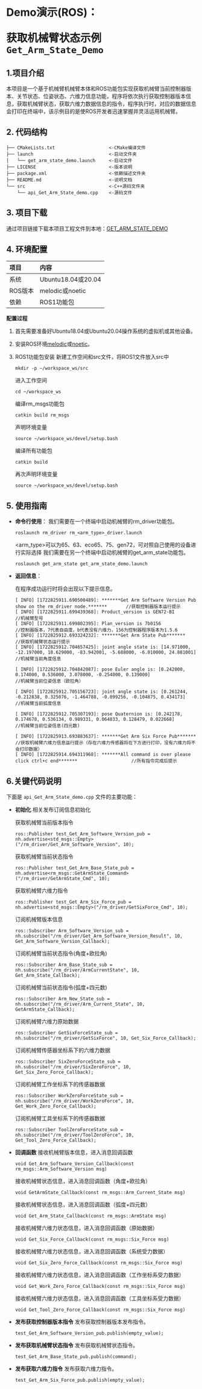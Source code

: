 # <p class="hidden">Demo演示(ROS)：</p>获取机械臂状态示例`Get_Arm_State_Demo`

## 1.项目介绍

本项目是一个基于机械臂机械臂本体和ROS功能包实现获取机械臂当前控制器版本、关节状态、位姿状态、六维力信息功能，程序将依次执行获取控制器版本信息，获取机械臂状态，获取六维力数据信息的指令，程序执行时，对应的数据信息会打印在终端中，该示例目的是使ROS开发者迅速掌握并灵活运用机械臂。

## 2. 代码结构

```
├── CMakeLists.txt                    <-CMake编译文件
├── launch                            <-启动文件夹
│   └── get_arm_state_demo.launch     <-启动文件
├── LICENSE                           <-版本说明
├── package.xml                       <-依赖描述文件夹
├── README.md                         <-说明文档
└── src                               <-C++源码文件夹
    └── api_Get_Arm_State_demo.cpp    <-源码文件
```

## 3. 项目下载

通过项目链接下载本项目工程文件到本地：[GET_ARM_STATE_DEMO](https://github.com/RealManRobot/rm_robot/tree/main/rm_arm_examples/get_arm_state)

## 4. 环境配置

| 项目 | 内容 |
| :-- | :-- |
| 系统 | Ubuntu18.04或20.04 |
| ROS版本 | melodic或noetic |
| 依赖 | ROS1功能包 |

**配置过程**

1. 首先需要准备好Ubuntu18.04或Ubuntu20.04操作系统的虚拟机或其他设备。
2. 安装ROS环境[melodic](https://wiki.ros.org/melodic/Installation/Ubuntu)或[noetic](https://wiki.ros.org/noetic/Installation/Ubuntu)。
3. ROS1功能包安装
    新建工作空间和src文件，将ROS1文件放入src中
    ```
    mkdir -p ~/workspace_ws/src
    ```

    进入工作空间
    ```
    cd ~/workspace_ws
    ```

    编译rm_msgs功能包
    ```
    catkin build rm_msgs
    ```

    声明环境变量
    ```
    source ~/workspace_ws/devel/setup.bash
    ```

    编译所有功能包
    ```
    catkin build
    ```

    再次声明环境变量
    ```
    source ~/workspace_ws/devel/setup.bash
    ```

## 5. 使用指南

* **命令行使用**：
    我们需要在一个终端中启动机械臂的rm_driver功能包。
    ```
    roslaunch rm_driver rm_<arm_type>_driver.launch
    ```
    <arm_type>可以为65、63、eco65、75、gen72，可对照自己使用的设备进行实际选择
    我们需要在另一个终端中启动机械臂的get_arm_state功能包。
    ```
    roslaunch get_arm_state get_arm_state_demo.launch
    ```
* **返回信息**：

    在程序成功运行时将会出现以下提示信息。
    ```
    [ INFO] [1722825911.690500489]: *******Get Arm Software Version Pub show on the rm_driver node.*******       //获取控制器版本运行提示
    [ INFO] [1722825911.699439368]: Product_version is GEN72-BI                                                  //机械臂型号
    [ INFO] [1722825911.699802395]: Plan_version is 7b0156                                                       //控制器版本，7代表自由度，b代表没有六维力，156为控制器程序版本为1.5.6
    [ INFO] [1722825912.693324232]: *******Get Arm State Pub*******                                              //获取机械臂状态运行提示
    [ INFO] [1722825912.704657425]: joint angle state is: [14.971000, -12.197000, 18.629000, -83.942001, -5.688000, -6.010000, 24.881001]  //机械臂当前角度信息

    [ INFO] [1722825912.704842087]: pose Euler angle is: [0.242000, 0.174000, 0.536000, 3.078000, -0.254000, 0.139000]                     //机械臂当前位姿信息（欧拉角）

    [ INFO] [1722825912.705156723]: joint angle state is: [0.261244, -0.212838, 0.325076, -1.464788, -0.099256, -0.104875, 0.434173]       //机械臂当前弧度信息

    [ INFO] [1722825912.705307193]: pose Quaternion is: [0.242178, 0.174678, 0.536134, 0.989331, 0.064833, 0.128479, 0.022668]             //机械臂当前位姿信息(四元数)

    [ INFO] [1722825913.693883637]: *******Get Arm Six Force Pub*******                                          //获取机械臂六维力信息运行提示（存在六维力传感器将在下方进行打印，没有六维力将不会打印数据）
    [ INFO] [1722825914.694311968]: *******All command is over please click ctrl+c end*******                    //所有指令完成后提示
    ```

## 6.关键代码说明

下面是 `api_Get_Arm_State_demo.cpp` 文件的主要功能：

- **初始化**
相关发布订阅信息初始化
    
    
    获取机械臂当前版本指令
    ```
    ros::Publisher test_Get_Arm_Software_Version_pub = nh.advertise<std_msgs::Empty>("/rm_driver/Get_Arm_Software_Version", 10);
    ```

    获取机械臂当前状态指令
    ```
    ros::Publisher test_Get_Arm_Base_State_pub = nh.advertise<rm_msgs::GetArmState_Command>("/rm_driver/GetArmState_Cmd", 10);
    ```

    获取机械臂六维力指令
    ```
    ros::Publisher test_Get_Arm_Six_Force_pub = nh.advertise<std_msgs::Empty>("/rm_driver/GetSixForce_Cmd", 10);
    ```

    订阅机械臂版本信息
    ```
    ros::Subscriber Arm_Software_Version_sub = nh.subscribe("/rm_driver/Get_Arm_Software_Version_Result", 10, Get_Arm_Software_Version_Callback);
    ```

    订阅机械臂当前状态指令(角度+欧拉角)
    ```
    ros::Subscriber Arm_Base_State_sub = nh.subscribe("/rm_driver/ArmCurrentState", 10, Get_Arm_State_Callback);
    ```

    订阅机械臂当前状态指令(弧度+四元数)
    ```
    ros::Subscriber Arm_New_State_sub = nh.subscribe("/rm_driver/Arm_Current_State", 10, GetArmState_Callback);
    ```

    订阅机械臂六维力原始数据
    ```
    ros::Subscriber GetSixForceState_sub = nh.subscribe("/rm_driver/GetSixForce", 10, Get_Six_Force_Callback);
    ```

    订阅机械臂传感器坐标系下的六维力数据
    ```
    ros::Subscriber SixZeroForceState_sub = nh.subscribe("/rm_driver/SixZeroForce", 10, Get_Six_Zero_Force_Callback);
    ```

    订阅机械臂工作坐标系下的传感器数据
    ```
    ros::Subscriber WorkZeroForceState_sub = nh.subscribe("/rm_driver/WorkZeroForce", 10, Get_Work_Zero_Force_Callback);
    ```

    订阅机械臂工具坐标系下的传感器数据
    ```
    ros::Subscriber ToolZeroForceState_sub = nh.subscribe("/rm_driver/ToolZeroForce", 10, Get_Tool_Zero_Force_Callback);
    ```

- **回调函数**
    接收机械臂版本信息，进入消息回调函数
    ```
    void Get_Arm_Software_Version_Callback(const rm_msgs::Arm_Software_Version msg)
    ```

    接收机械臂状态信息，进入消息回调函数（角度+欧拉角）
    ```
    void GetArmState_Callback(const rm_msgs::Arm_Current_State msg)
    ```

    接收机械臂状态信息，进入消息回调函数（弧度+四元数）
    ```
    void Get_Arm_State_Callback(const rm_msgs::ArmState msg)
    ```

    接收机械臂六维力状态信息，进入消息回调函数（原始数据）
    ```
    void Get_Six_Force_Callback(const rm_msgs::Six_Force msg)
    ```

    接收机械臂六维力状态信息，进入消息回调函数（系统受力数据）
    ```
    void Get_Six_Zero_Force_Callback(const rm_msgs::Six_Force msg)
    ```

    接收机械臂六维力状态信息，进入消息回调函数（工作坐标系受力数据）
    ```
    void Get_Work_Zero_Force_Callback(const rm_msgs::Six_Force msg)
    ```

    接收机械臂六维力状态信息，进入消息回调函数（工具坐标系受力数据）
    ```
    void Get_Tool_Zero_Force_Callback(const rm_msgs::Six_Force msg)
    ```

- **发布获取控制器版本指令**
发布获取控制器版本发布指令。

    ```
    test_Get_Arm_Software_Version_pub.publish(empty_value);
    ```

- **发布获取机械臂状态指令**
发布获取机械臂状态指令。

    ```
    test_Get_Arm_Base_State_pub.publish(command);
    ```

- **发布获取六维力指令**
发布获取六维力指令。

    ```
    test_Get_Arm_Six_Force_pub.publish(empty_value);
    ```


